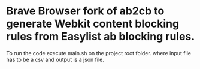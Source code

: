 # Brave Browser fork of ab2cb to generate Webkit content blocking rules from Easylist ab blocking rules.


To run the code execute main.sh <InputFileName> <OutputFileName> on the project root folder.
where input file has to be a csv and output is a json file.

